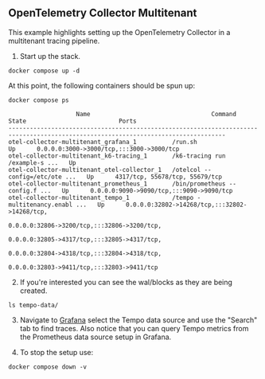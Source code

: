 ## OpenTelemetry Collector Multitenant
This example highlights setting up the OpenTelemetry Collector in a multitenant tracing pipeline.

1. Start up the stack.

```console
docker compose up -d
```

At this point, the following containers should be spun up:

```console
docker compose ps
```
```
                   Name                                  Command               State                          Ports                        
-----------------------------------------------------------------------------------------------------------------------------------
otel-collector-multitenant_grafana_1          /run.sh                          Up      0.0.0.0:3000->3000/tcp,:::3000->3000/tcp            
otel-collector-multitenant_k6-tracing_1       /k6-tracing run /example-s ...   Up                                                          
otel-collector-multitenant_otel-collector_1   /otelcol --config=/etc/ote ...   Up      4317/tcp, 55678/tcp, 55679/tcp                      
otel-collector-multitenant_prometheus_1       /bin/prometheus --config.f ...   Up      0.0.0.0:9090->9090/tcp,:::9090->9090/tcp            
otel-collector-multitenant_tempo_1            /tempo -multitenancy.enabl ...   Up      0.0.0.0:32802->14268/tcp,:::32802->14268/tcp,       
                                                                                       0.0.0.0:32806->3200/tcp,:::32806->3200/tcp,         
                                                                                       0.0.0.0:32805->4317/tcp,:::32805->4317/tcp,         
                                                                                       0.0.0.0:32804->4318/tcp,:::32804->4318/tcp,         
                                                                                       0.0.0.0:32803->9411/tcp,:::32803->9411/tcp  
```

2. If you're interested you can see the wal/blocks as they are being created.
```console
ls tempo-data/
```

3. Navigate to [Grafana](http://localhost:3000/explore) select the Tempo data source and use the "Search"
tab to find traces. Also notice that you can query Tempo metrics from the Prometheus data source setup in
Grafana.

4. To stop the setup use:

```console
docker compose down -v
```
